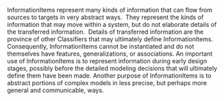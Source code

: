 InformationItems represent many kinds of information that can flow from sources to targets in very abstract ways.  They represent the kinds of information that may move within a system, but do not elaborate details of the transferred information.  Details of transferred information are the province of other Classifiers that may ultimately define InformationItems.  Consequently, InformationItems cannot be instantiated and do not themselves have features, generalizations, or associations. An important use of InformationItems is to represent information during early design stages, possibly before the detailed modeling decisions that will ultimately define them have been made. Another purpose of InformationItems is to abstract portions of complex models in less precise, but perhaps more general and communicable, ways. 